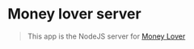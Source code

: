 # Money lover server

> This app is the NodeJS server for [Money Lover](https://github.com/nvdai2401/money-lover)

